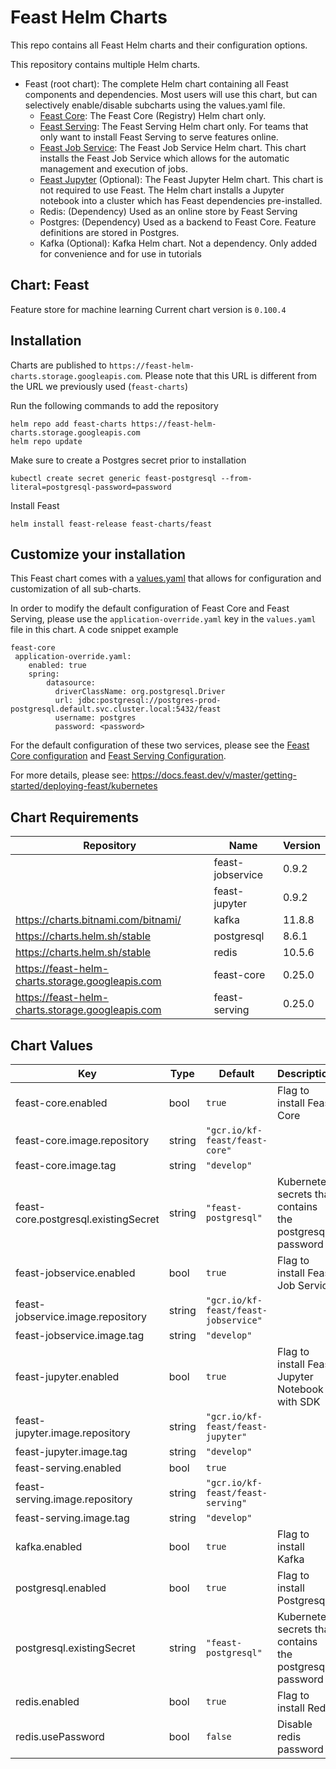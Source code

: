 # Feast Helm Charts

This repo contains all Feast Helm charts and their configuration options.

This repository contains multiple Helm charts.
* Feast (root chart): The complete Helm chart containing all Feast components and dependencies. Most users will use this chart, but can selectively enable/disable subcharts using the values.yaml file.
    * [Feast Core](charts/feast-core): The Feast Core (Registry) Helm chart only.
    * [Feast Serving](charts/feast-serving): The Feast Serving Helm chart only. For teams that only want to install Feast Serving to serve features online.
    * [Feast Job Service](charts/feast-jobservice): The Feast Job Service Helm chart. This chart installs the Feast Job Service which allows for the automatic management and execution of jobs.
    * [Feast Jupyter](charts/feast-jupyter) (Optional): The Feast Jupyter Helm chart. This chart is not required to use Feast. The Helm chart installs a Jupyter notebook into a cluster which has Feast dependencies pre-installed.
    * Redis: (Dependency) Used as an online store by Feast Serving
    * Postgres: (Dependency) Used as a backend to Feast Core. Feature definitions are stored in Postgres.
    * Kafka (Optional): Kafka Helm chart. Not a dependency. Only added for convenience and for use in tutorials

## Chart: Feast

Feature store for machine learning Current chart version is `0.100.4`

## Installation

Charts are published to `https://feast-helm-charts.storage.googleapis.com`. Please note that this URL is different from the URL we previously used (`feast-charts`)

Run the following commands to add the repository

```
helm repo add feast-charts https://feast-helm-charts.storage.googleapis.com
helm repo update
```

Make sure to create a Postgres secret prior to installation
```
kubectl create secret generic feast-postgresql --from-literal=postgresql-password=password
```

Install Feast
```
helm install feast-release feast-charts/feast
```

## Customize your installation

This Feast chart comes with a [values.yaml](values.yaml) that allows for configuration and customization of all sub-charts.

In order to modify the default configuration of Feast Core and Feast Serving, please use the `application-override.yaml` key in the `values.yaml` file in this chart. A code snippet example
```
feast-core
 application-override.yaml:
    enabled: true
    spring:
        datasource:
          driverClassName: org.postgresql.Driver
          url: jdbc:postgresql://postgres-prod-postgresql.default.svc.cluster.local:5432/feast
          username: postgres
          password: <password>
```

For the default configuration of these two services, please see the [Feast Core configuration](https://github.com/feast-dev/feast-java/blob/master/core/src/main/resources/application.yml) and [Feast Serving Configuration](https://github.com/feast-dev/feast-java/blob/master/serving/src/main/resources/application.yml).

For more details, please see: https://docs.feast.dev/v/master/getting-started/deploying-feast/kubernetes

## Chart Requirements

| Repository | Name | Version |
|------------|------|---------|
|  | feast-jobservice | 0.9.2 |
|  | feast-jupyter | 0.9.2 |
| https://charts.bitnami.com/bitnami/ | kafka | 11.8.8 |
| https://charts.helm.sh/stable | postgresql | 8.6.1 |
| https://charts.helm.sh/stable | redis | 10.5.6 |
| https://feast-helm-charts.storage.googleapis.com | feast-core | 0.25.0 |
| https://feast-helm-charts.storage.googleapis.com | feast-serving | 0.25.0 |

## Chart Values

| Key | Type | Default | Description |
|-----|------|---------|-------------|
| feast-core.enabled | bool | `true` | Flag to install Feast Core |
| feast-core.image.repository | string | `"gcr.io/kf-feast/feast-core"` |  |
| feast-core.image.tag | string | `"develop"` |  |
| feast-core.postgresql.existingSecret | string | `"feast-postgresql"` | Kubernetes secrets that contains the postgresql password |
| feast-jobservice.enabled | bool | `true` | Flag to install Feast Job Service |
| feast-jobservice.image.repository | string | `"gcr.io/kf-feast/feast-jobservice"` |  |
| feast-jobservice.image.tag | string | `"develop"` |  |
| feast-jupyter.enabled | bool | `true` | Flag to install Feast Jupyter Notebook with SDK |
| feast-jupyter.image.repository | string | `"gcr.io/kf-feast/feast-jupyter"` |  |
| feast-jupyter.image.tag | string | `"develop"` |  |
| feast-serving.enabled | bool | `true` |  |
| feast-serving.image.repository | string | `"gcr.io/kf-feast/feast-serving"` |  |
| feast-serving.image.tag | string | `"develop"` |  |
| kafka.enabled | bool | `true` | Flag to install Kafka |
| postgresql.enabled | bool | `true` | Flag to install Postgresql |
| postgresql.existingSecret | string | `"feast-postgresql"` | Kubernetes secrets that contains the postgresql password |
| redis.enabled | bool | `true` | Flag to install Redis |
| redis.usePassword | bool | `false` | Disable redis password |